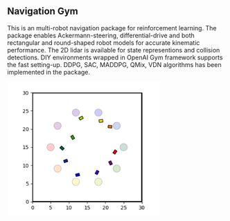 ## Navigation Gym
This is an multi-robot navigation package for reinforcement learning. The package enables Ackermann-steering, differential-drive and both rectangular and round-shaped robot models for accurate kinematic performance.
The 2D lidar is available for state representions and collision detections. DIY environments wrapped in OpenAI Gym framework supports the fast setting-up. DDPG, SAC, MADDPG, QMix, VDN algorithms has been implemented in the package.


 <img src="./nav_gym1.png" width = "70%" height = "70%" alt="Simulation" align=center />

